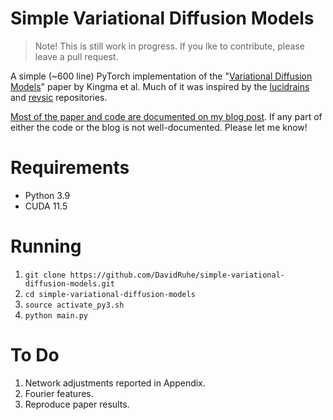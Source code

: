 # Simple Variational Diffusion Models

> Note! This is still work in progress. If you lke to contribute, please leave a pull request.

A simple (~600 line) PyTorch implementation of the "[Variational Diffusion Models](https://arxiv.org/abs/2107.00630)" paper by Kingma et al.
Much of it was inspired by the [lucidrains](https://github.com/lucidrains/denoising-diffusion-pytorch) and [revsic](https://github.com/revsic/jax-variational-diffwave) repositories.

[Most of the paper and code are documented on my blog post](https://davidruhe.github.io/notes/Variational-Diffusion-Models). If any part of either the code or the blog is not well-documented. Please let me know!

# Requirements
- Python 3.9
- CUDA 11.5

# Running
1. `git clone https://github.com/DavidRuhe/simple-variational-diffusion-models.git`
2. `cd simple-variational-diffusion-models`
3. `source activate_py3.sh`
4. `python main.py`

# To Do
1. Network adjustments reported in Appendix.
2. Fourier features.
3. Reproduce paper results.